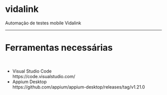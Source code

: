 # vidalink
Automação de testes mobile Vidalink
<hr>
<h1>Ferramentas necessárias</h1><br>
<ul>
  <li>Visual Studio Code<br>
  https://code.visualstudio.com/</li>
  <li>Appium Desktop<br>
  https://github.com/appium/appium-desktop/releases/tag/v1.21.0
  </li>
</ul>
